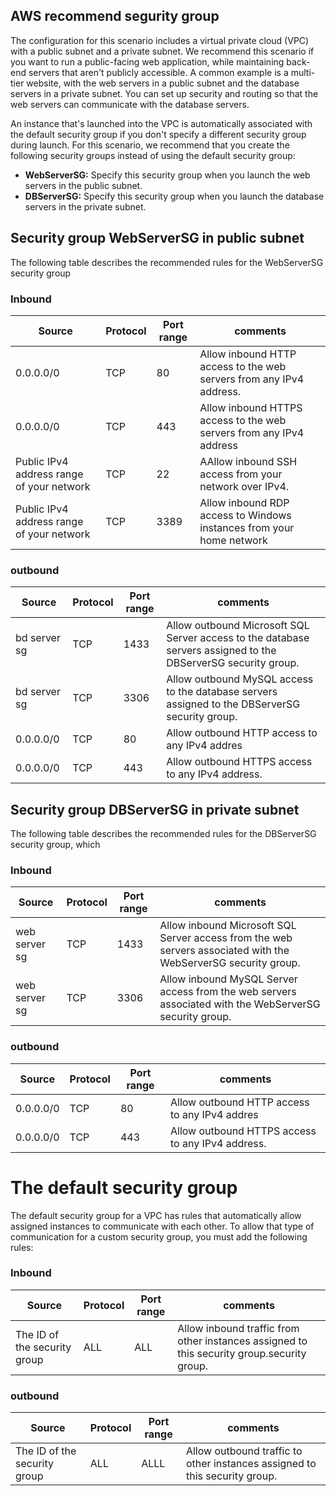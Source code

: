 AWS recommend segurity group
---

The configuration for this scenario includes a virtual private cloud (VPC) with a public subnet and a private subnet. We recommend this scenario if you want to run a public-facing web application, while maintaining back-end servers that aren't publicly accessible. A common example is a multi-tier website, with the web servers in a public subnet and the database servers in a private subnet. You can set up security and routing so that the web servers can communicate with the database servers.

An instance that's launched into the VPC is automatically associated with the default security group if you don't specify a different security group during launch. For this scenario, we recommend that you create the following security groups instead of using the default security group:

* **WebServerSG:** Specify this security group when you launch the web servers in the public subnet.
* **DBServerSG:** Specify this security group when you launch the database servers in the private subnet.

## Security group WebServerSG in public subnet
The following table describes the recommended rules for the WebServerSG security group
### Inbound
Source          | Protocol      | Port range    | comments      |
--------------- | ------------- | ------------- | ------------- |
0.0.0.0/0       | TCP           |  80           | Allow inbound HTTP access to the web servers from any IPv4 address.
0.0.0.0/0       | TCP           |  443          | Allow inbound HTTPS access to the web servers from any IPv4 address
Public IPv4 address range of your network      | TCP           |  22           | AAllow inbound SSH access from your network over IPv4.
Public IPv4 address range of your network      | TCP           |  3389           | Allow inbound RDP access to Windows instances from your home network

### outbound
Source          | Protocol      | Port range    | comments      |
--------------- | ------------- | ------------- | ------------- |
bd server sg    | TCP           |  1433         | Allow outbound Microsoft SQL Server access to the database servers assigned to the DBServerSG security group.
bd server sg    | TCP           |  3306         | Allow outbound MySQL access to the database servers assigned to the DBServerSG security group.
0.0.0.0/0       | TCP           |  80           | Allow outbound HTTP access to any IPv4 addres
0.0.0.0/0       | TCP           |  443          | Allow outbound HTTPS access to any IPv4 address.


## Security group DBServerSG in private subnet
The following table describes the recommended rules for the DBServerSG security group, which

### Inbound
Source          | Protocol      | Port range    | comments      |
--------------- | ------------- | ------------- | ------------- |
web server sg    | TCP           |  1433         | Allow inbound Microsoft SQL Server access from the web servers associated with the WebServerSG security group.
web server sg    | TCP           |  3306         | Allow inbound MySQL Server access from the web servers associated with the WebServerSG security group.


### outbound
Source          | Protocol      | Port range    | comments      |
--------------- | ------------- | ------------- | ------------- |
0.0.0.0/0       | TCP           |  80           | Allow outbound HTTP access to any IPv4 addres
0.0.0.0/0       | TCP           |  443          | Allow outbound HTTPS access to any IPv4 address.

# The default security group 

The default security group for a VPC has rules that automatically allow assigned instances to communicate with each other. To allow that type of communication for a custom security group, you must add the following rules:

### Inbound
Source          | Protocol      | Port range    | comments      |
--------------- | ------------- | ------------- | ------------- |
The ID of the security group   | ALL           |  ALL       | Allow inbound traffic from other instances assigned to this security group.security group.
### outbound
Source          | Protocol      | Port range    | comments      |
--------------- | ------------- | ------------- | ------------- |
The ID of the security group   | ALL           |  ALLL         | Allow outbound traffic to other instances assigned to this security group.
